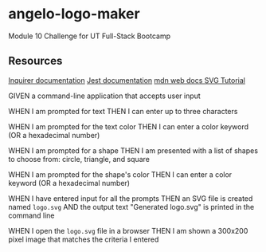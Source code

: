 # angelo-logo-maker
Module 10 Challenge for UT Full-Stack Bootcamp

## Resources
[Inquirer documentation](https://github.com/SBoudrias/Inquirer.js)
[Jest documentation](https://github.com/jestjs/jest)
[mdn web docs SVG Tutorial](https://developer.mozilla.org/en-US/docs/Web/SVG/Tutorial)

GIVEN a command-line application that accepts user input

WHEN I am prompted for text
THEN I can enter up to three characters

WHEN I am prompted for the text color
THEN I can enter a color keyword (OR a hexadecimal number)

WHEN I am prompted for a shape
THEN I am presented with a list of shapes to choose from: circle, triangle, and square

WHEN I am prompted for the shape's color
THEN I can enter a color keyword (OR a hexadecimal number)

WHEN I have entered input for all the prompts
THEN an SVG file is created named `logo.svg`
AND the output text "Generated logo.svg" is printed in the command line

WHEN I open the `logo.svg` file in a browser
THEN I am shown a 300x200 pixel image that matches the criteria I entered
